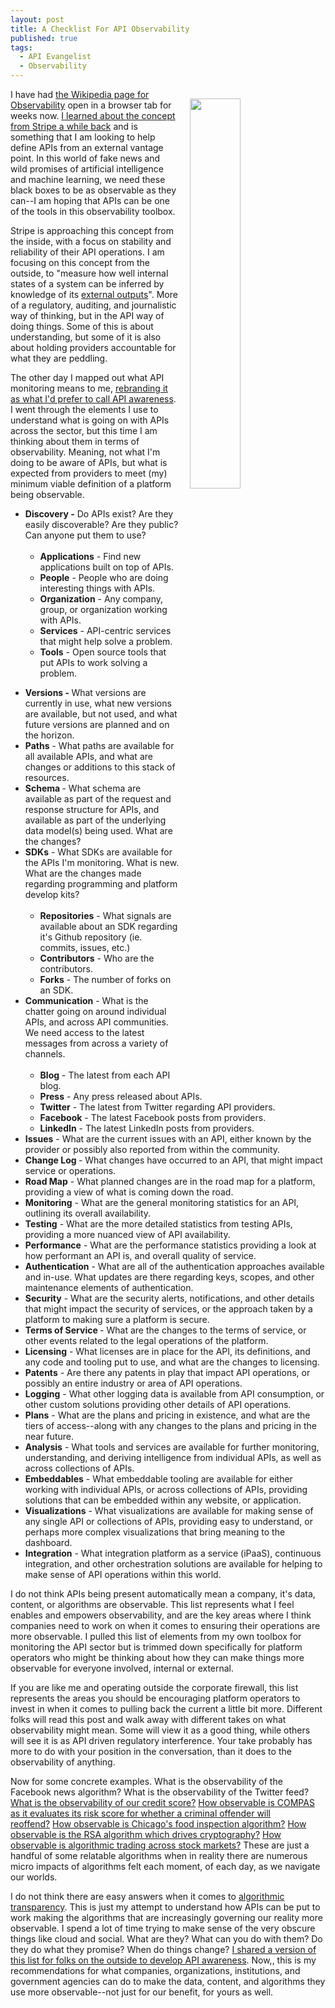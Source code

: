 ```yaml
---
layout: post
title: A Checklist For API Observability
published: true
tags:
  - API Evangelist
  - Observability
---
```

<p><img style="padding: 15px;" src="http://kinlane-productions.s3.amazonaws.com/api_evangelist_site/blog/api_observability_lighthouse.jpg" alt="" width="40%" align="right" /></p>
<p>I have had <a href="https://en.wikipedia.org/wiki/Observability">the Wikipedia page for Observability</a> open in a browser tab for weeks now. <a href="http://apievangelist.com/2016/10/25/thinking-about-an-api-observability-stack/">I learned about the concept from Stripe a while back</a> and is something that I am looking to help define APIs from an external vantage point. In this world of fake news and wild promises of artificial intelligence and machine learning, we need these black boxes to be as observable as they can--I am hoping that APIs can be one of the tools in this observability toolbox.</p>
<p>Stripe is approaching this concept from the inside, with a focus on stability and reliability of their API operations. I am focusing on this concept from the outside, to "measure how well internal states of a system can be inferred by knowledge of its <span style="text-decoration: underline;">external outputs</span>". More of a regulatory, auditing, and journalistic way of thinking, but in the API way of doing things. Some of this is about understanding, but some of it is also about holding providers accountable for what they are peddling.</p>
<p>The other day I mapped out what API monitoring means to me, <a href="http://apievangelist.com/2017/02/16/trying-to-define-api-awareness/">rebranding it as what I'd prefer to call API awareness</a>. I went through the elements I use to understand what is going on with APIs across the sector, but this time I am thinking about them in terms of observability. Meaning, not what I'm doing to be aware of APIs, but what is expected from providers to meet (my) minimum viable definition of a platform being observable.</p>
<ul>
<li><strong>Discovery -</strong> Do APIs exist? Are they easily discoverable? Are they public? Can anyone put them to use?<br />&nbsp;
<ul>
<li><strong>Applications</strong>&nbsp;- Find new applications built on top of APIs.</li>
<li><strong>People</strong>&nbsp;- People who are doing interesting things with APIs.</li>
<li><strong>Organization</strong>&nbsp;- Any company, group, or organization working with APIs.</li>
<li><strong>Services</strong>&nbsp;- API-centric services that might help solve a problem.</li>
<li><strong>Tools</strong>&nbsp;- Open source tools that put APIs to work solving a problem.</li>
</ul>
</li>
</ul>
<ul>
<li><strong>Versions -&nbsp;</strong>What versions are currently in use, what new versions are available, but not used, and what future versions are planned and on the horizon.</li>
<li><strong>Paths</strong>&nbsp;- What paths are available for all available APIs, and what are changes or additions to this stack of resources.</li>
<li><strong>Schema&nbsp;</strong>- What schema are available as part of the request and response structure for APIs, and available as part of the underlying data model(s) being used. What are the changes?</li>
<li><strong>SDKs</strong>&nbsp;- What SDKs are available for the APIs I'm monitoring. What is new. What are the changes made regarding programming and platform develop kits?<br /><br /> 
<ul>
<li><strong>Repositories</strong>&nbsp;- What signals are available about an SDK regarding it's Github repository (ie. commits, issues, etc.)</li>
<li><strong>Contributors</strong>&nbsp;- Who are the contributors.</li>
<li><strong>Forks</strong>&nbsp;- The number of forks on an SDK.</li>
</ul>
</li>
<li><strong>Communication</strong>&nbsp;- What is the chatter going on around individual APIs, and across API communities. We need access to the latest messages from across a variety of channels.<br /><br /> 
<ul>
<li><strong>Blog</strong>&nbsp;- The latest from each API blog.</li>
<li><strong>Press</strong>&nbsp;- Any press released about APIs.</li>
<li><strong>Twitter</strong>&nbsp;- The latest from Twitter regarding API providers.</li>
<li><strong>Facebook</strong>&nbsp;- The latest Facebook posts from providers.</li>
<li><strong>LinkedIn</strong>&nbsp;- The latest LinkedIn posts from providers.</li>
</ul>
</li>
<li><strong>Issues</strong>&nbsp;- What are the current issues with an API, either known by the provider or possibly also reported from within the community.</li>
<li><strong>Change Log&nbsp;</strong>- What changes have occurred to an API, that might impact service or operations.</li>
<li><strong>Road Map</strong>&nbsp;- What planned changes are in the road map for a platform, providing a view of what is coming down the road.</li>
<li><strong>Monitoring</strong>&nbsp;- What are the general monitoring statistics for an API, outlining its overall availability.</li>
<li><strong>Testing</strong>&nbsp;- What are the more detailed statistics from testing APIs, providing a more nuanced view of API availability.</li>
<li><strong>Performance</strong>&nbsp;- What are the performance statistics providing a look at how performant an API is, and overall quality of service.</li>
<li><strong>Authentication</strong>&nbsp;- What are all of the authentication approaches available and in-use. What updates are there regarding keys, scopes, and other maintenance elements of authentication.</li>
<li><strong>Security</strong>&nbsp;- What are the security alerts, notifications, and other details that might impact the security of services, or the approach taken by a platform to making sure a platform is secure.</li>
<li><strong>Terms of Service&nbsp;</strong>- What are the changes to the terms of service, or other events related to the legal operations of the platform.</li>
<li><strong>Licensing</strong>&nbsp;- What licenses are in place for the API, its definitions, and any code and tooling put to use, and what are the changes to licensing.</li>
<li><strong>Patents</strong>&nbsp;- Are there any patents in play that impact API operations, or possibly an entire industry or area of API operations.</li>
<li><strong>Logging</strong>&nbsp;- What other logging data is available from API consumption, or other custom solutions providing other details of API operations.</li>
<li><strong>Plans</strong>&nbsp;- What are the plans and pricing in existence, and what are the tiers of access--along with any changes to the plans and pricing in the near future.</li>
<li><strong>Analysis</strong>&nbsp;- What tools and services are available for further monitoring, understanding, and deriving intelligence from individual APIs, as well as across collections of APIs.</li>
<li><strong>Embeddables</strong>&nbsp;- What embeddable tooling are available for either working with individual APIs, or across collections of APIs, providing solutions that can be embedded within any website, or application.</li>
<li><strong>Visualizations</strong>&nbsp;- What visualizations are available for making sense of any single API or collections of APIs, providing easy to understand, or perhaps more complex visualizations that bring meaning to the dashboard.</li>
<li><strong>Integration</strong>&nbsp;- What integration platform as a service (iPaaS), continuous integration, and other orchestration solutions are available for helping to make sense of API operations within this world.</li>
</ul>
<p>I do not think APIs being present automatically mean a company, it's data, content, or algorithms are observable. This list represents what I feel enables and empowers observability, and are the key areas where I think companies need to work on when it comes to ensuring their operations are more observable. I pulled this list of elements from my own toolbox for monitoring the API sector&nbsp;but is trimmed down specifically for platform operators who might be thinking about how they can make things more observable for everyone involved, internal or external.&nbsp;</p>
<p>If you are like me and operating outside the corporate firewall, this list represents the areas you should be encouraging platform operators to invest in when it comes to pulling back the current a little bit more. Different folks will read this post and walk away with different takes on what observability might mean. Some will view it as a good thing, while others will see it is as API driven regulatory interference. Your take probably has more to do with your position in the conversation, than it does to the observability of anything.&nbsp;</p>
<p>Now for some concrete examples. What is the observability of the Facebook news algorithm? What is the observability of the Twitter feed? <a href="https://en.wikipedia.org/wiki/Credit_score">What is the observability of our credit score?</a> <a href="http://doc.wi.gov/about/doc-overview/office-of-the-secretary/office-of-reentry/compas-assessment-tool">How observable is COMPAS as it evaluates its risk score for whether a criminal offender will reoffend?</a>&nbsp;<a href="https://github.com/Chicago/food-inspections-evaluation">How observable is Chicago's food inspection algorithm?</a>&nbsp;<a href="https://en.wikipedia.org/wiki/RSA_(cryptosystem)">How observable is the RSA algorithm which drives cryptography?</a>&nbsp;<a href="https://en.wikipedia.org/wiki/Algorithmic_trading">How observable is algorithmic trading across stock markets?</a>&nbsp;These are just a handful of some relatable algorithms&nbsp;when in reality there are numerous micro impacts of algorithms felt each moment, of each day, as we navigate our worlds.</p>
<p>I do not think there are easy answers when it comes to <a href="https://apievangelist.com/2016/08/04/pushing-for-more-algorithmic-transparency-using-apis/">algorithmic transparency</a>. This is just my attempt to understand how APIs can be put to work making the algorithms that are increasingly governing our reality more observable. I spend a lot of time trying to make sense of the very obscure things like cloud and social. What are they? What can you do with them? Do they do what they promise? When do things change? <a href="http://apievangelist.com/2017/02/16/trying-to-define-api-awareness/">I shared a version of this list for folks on the outside to develop API awareness</a>. Now,, this is my recommendations for what companies, organizations, institutions, and government agencies can do to make the data, content, and algorithms they use more observable--not just for our benefit, for yours as well.</p>
